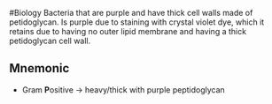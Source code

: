 #Biology 
Bacteria that are purple and have thick cell walls made of petidoglycan. Is purple due to staining with crystal violet dye, which it retains due to having no outer lipid membrane and having a thick petidoglycan cell wall.
## Mnemonic
* Gram **P**ositive -> heavy/thick with purple peptidoglycan